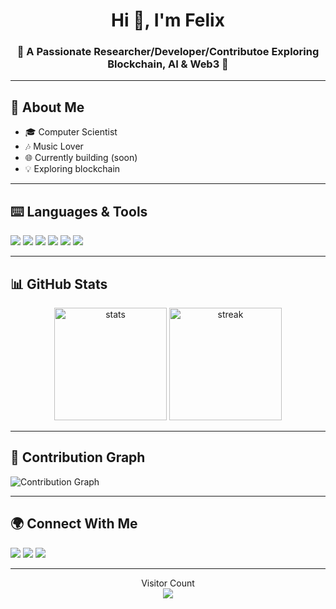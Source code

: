 <!-- Profile README -->

<h1 align="center">Hi 👋, I'm Felix</h1>
<h3 align="center">🚀 A Passionate Researcher/Developer/Contributoe Exploring Blockchain, AI & Web3 🚀</h3>

---

## 🔮 About Me  
- 🎓 Computer Scientist  
- 🎶 Music Lover  
- 🌐 Currently building (soon)  
- 💡 Exploring blockchain 
  
---

## ⌨️ Languages & Tools
<p align="left">
  <img src="https://img.shields.io/badge/Python-3776AB?style=for-the-badge&logo=python&logoColor=white"/>
  <img src="https://img.shields.io/badge/Solidity-363636?style=for-the-badge&logo=solidity&logoColor=white"/>
  <img src="https://img.shields.io/badge/React-61DAFB?style=for-the-badge&logo=react&logoColor=black"/>
  <img src="https://img.shields.io/badge/Solana-9945FF?style=for-the-badge&logo=solana&logoColor=white"/>
  <img src="https://img.shields.io/badge/Node.js-339933?style=for-the-badge&logo=node.js&logoColor=white"/>
  <img src="https://img.shields.io/badge/PostgreSQL-336791?style=for-the-badge&logo=postgresql&logoColor=white"/>
</p>

---


## 📊 GitHub Stats
<p align="center">
  <img src="https://github-readme-stats.vercel.app/api?username=taiwofelix35&show_icons=true&theme=tokyonight" alt="stats" height="180"/>
  <img src="https://github-readme-streak-stats.herokuapp.com/?user=taiwofelix35&theme=tokyonight" alt="streak" height="180"/>
</p>

---

## 🌱 Contribution Graph
![Contribution Graph](https://github-readme-activity-graph.vercel.app/graph?username=taiwofelix35&theme=tokyo-night)

---

## 🌍 Connect With Me
<p align="left">
  <a href="https://x.com/felixtaiwo12" target="_blank"><img src="https://img.shields.io/badge/Twitter-%231DA1F2.svg?style=for-the-badge&logo=twitter&logoColor=white"/></a>
  <a href="https://linkedin.com/in/cyberfelix" target="_blank"><img src="https://img.shields.io/badge/LinkedIn-%230077B5.svg?style=for-the-badge&logo=linkedin&logoColor=white"/></a>
  <a href="https://your-portfolio.com" target="_blank"><img src="https://img.shields.io/badge/Portfolio-000000?style=for-the-badge&logo=vercel&logoColor=white"/></a>
</p>

---

<p align="center"> 
  Visitor Count<br>
  <img src="https://profile-counter.glitch.me/taiwofelix35/count.svg" />
</p>
